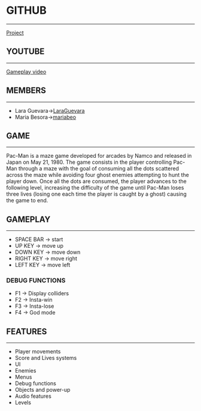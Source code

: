 # GITHUB
---
[Project](https://github.com/LaraGuevara/Pac-Man)

## YOUTUBE
---
[Gameplay video](https://youtu.be/tNBN89cQTlE)

## MEMBERS 
---
* Lara Guevara->[LaraGuevara](https://github.com/LaraGuevara)
* Maria Besora->[mariabeo](https://github.com/mariabeo)
   

## GAME
---
Pac-Man is a maze game developed for arcades by Namco and released in Japan on May 21, 1980. The game consists in the player controlling Pac-Man through a maze with the goal of consuming all the dots scattered across the maze while avoiding four ghost enemies attempting to hunt the player down. Once all the dots are consumed, the player advances to the following level, increasing the difficulty of the game until Pac-Man loses three lives (losing one each time the player is caught by a ghost) causing the game to end.


## GAMEPLAY
---
* SPACE BAR -> start
* UP KEY -> move up
* DOWN KEY -> move down
* RIGHT KEY -> move right
* LEFT  KEY -> move left

### DEBUG FUNCTIONS 

* F1 -> Display colliders
* F2 -> Insta-win
* F3 -> Insta-lose
* F4 -> God mode

## FEATURES
---
* Player movements
* Score and Lives systems
* UI
* Enemies 
* Menus
* Debug functions
* Objects and power-up
* Audio features
* Levels
 
